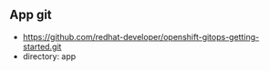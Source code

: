 ## App git
- https://github.com/redhat-developer/openshift-gitops-getting-started.git
- directory: app
